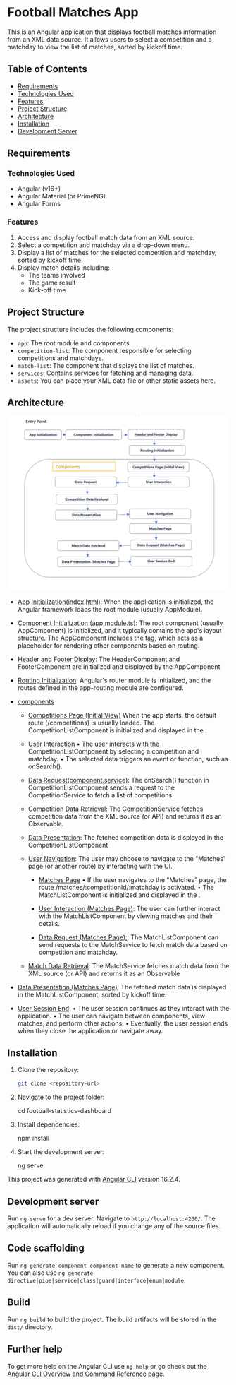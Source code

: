# Football Matches App

This is an Angular application that displays football matches information from an XML data source. It allows users to select a competition and a matchday to view the list of matches, sorted by kickoff time.
## Table of Contents

- [Requirements](https://github.com/prasanth557/football-statistics-dashboard#Requirements)
- [Technologies Used](https://github.com/prasanth557/football-statistics-dashboard#technologies-used)
- [Features](https://github.com/prasanth557/football-statistics-dashboard#features)
- [Project Structure](https://github.com/prasanth557/football-statistics-dashboard#project-structure)
- [Architecture](https://github.com/prasanth557/football-statistics-dashboard#architecture)
- [Installation](https://github.com/prasanth557/football-statistics-dashboard#installation)
- [Development Server](https://github.com/prasanth557/football-statistics-dashboard#development-server)

## Requirements

### Technologies Used
- Angular (v16+)
- Angular Material (or PrimeNG)
- Angular Forms

### Features
1. Access and display football match data from an XML source.
2. Select a competition and matchday via a drop-down menu.
3. Display a list of matches for the selected competition and matchday, sorted by kickoff time.
4. Display match details including:
   - The teams involved
   - The game result
   - Kick-off time

## Project Structure

The project structure includes the following components:

- `app`: The root module and components.
- `competition-list`: The component responsible for selecting competitions and matchdays.
- `match-list`: The component that displays the list of matches.
- `services`: Contains services for fetching and managing data.
- `assets`: You can place your XML data file or other static assets here.

## Architecture

![Architecture](https://github.com/prasanth557/football-statistics-dashboard/blob/main/readme-img/dataflow_architecture.png)

- [App Initialization(index.html)](https://github.com/prasanth557/football-statistics-dashboard/blob/main/index.html): When the application is initialized, the Angular framework loads the root module (usually AppModule).

- [Component Initialization (app.module.ts)](https://github.com/prasanth557/football-statistics-dashboard/blob/main/src/app/app.module.ts): The root component (usually AppComponent) is initialized, and it typically contains the app's layout structure.
  The AppComponent includes the <router-outlet></router-outlet> tag, which acts as a placeholder for rendering other components based on routing.


- [Header and Footer Display](https://github.com/prasanth557/football-statistics-dashboard/blob/main/src/app/header): The HeaderComponent and FooterComponent are initialized and displayed by the AppComponent

- [Routing Initialization](https://github.com/prasanth557/football-statistics-dashboard/blob/main/src/app/app-routing.module.ts): Angular's router module is initialized, and the routes defined in the app-routing module are configured.

- [components](https://github.com/prasanth557/football-statistics-dashboard/blob/main/src/app)
   
  - [Competitions Page (Initial View)](https://github.com/prasanth557/football-statistics-dashboard/blob/main/src/app/competetion-list)
      When the app starts, the default route (/competitions) is usually loaded.
      The CompetitionListComponent is initialized and displayed in the <router-outlet></router-outlet>.

   - [User Interaction](https://github.com/prasanth557/football-statistics-dashboard/blob/main/src/app/competetion-list)
      •	The user interacts with the CompetitionListComponent by selecting a competition and matchday.
      •	The selected data triggers an event or function, such as onSearch().

    - [Data Request(component.service)](https://github.com/prasanth557/football-statistics-dashboard/blob/main/src/app/component.service.ts): The onSearch() function in CompetitionListComponent sends a request to the CompetitionService to fetch a list of competitions.
    - [Competition Data Retrieval](https://github.com/prasanth557/football-statistics-dashboard/blob/main/src/app/competetion-list): The CompetitionService fetches competition data from the XML source (or API) and returns it as an Observable.
    - [Data Presentation](https://github.com/prasanth557/football-statistics-dashboard/blob/main/src/app/competetion-list):  The fetched competition data is displayed in the CompetitionListComponent

  - [User Navigation](https://github.com/prasanth557/football-statistics-dashboard/blob/main/src/app): The user may choose to navigate to the "Matches" page (or another route) by interacting with the UI.

    - [Matches Page](https://github.com/prasanth557/football-statistics-dashboard/blob/main/src/app/match-list)
       •	If the user navigates to the "Matches" page, the route /matches/:competitionId/:matchday is activated.
       •	The MatchListComponent is initialized and displayed in the <router-outlet></router-outlet>.

    - [User Interaction (Matches Page)](https://github.com/prasanth557/football-statistics-dashboard/blob/main/src/app/match-list): The user can further interact with the MatchListComponent by viewing matches and their details.
    - [Data Request (Matches Page):](https://github.com/prasanth557/football-statistics-dashboard/blob/main/src/app/match-list): The MatchListComponent can send requests to the MatchService to fetch match data based on competition and matchday.

  - [Match Data Retrieval](https://github.com/prasanth557/football-statistics-dashboard/blob/main/src/app/match-list): The MatchService fetches match data from the XML source (or API) and returns it as an Observable

- [Data Presentation (Matches Page)](https://github.com/prasanth557/football-statistics-dashboard/blob/main/src/app/match-list): The fetched match data is displayed in the MatchListComponent, sorted by kickoff time.
- [User Session End](https://github.com/prasanth557/football-statistics-dashboard/blob/main/src/app/match-list):
   •	The user session continues as they interact with the application.
   •	The user can navigate between components, view matches, and perform other actions.
   •	Eventually, the user session ends when they close the application or navigate away.


## Installation

1. Clone the repository:

   ```bash
   git clone <repository-url>

2. Navigate to the project folder:

   cd football-statistics-dashboard

3. Install dependencies:
   
   npm install
4. Start the development server:

   ng serve

This project was generated with [Angular CLI](https://github.com/angular/angular-cli) version 16.2.4.

## Development server

Run `ng serve` for a dev server. Navigate to `http://localhost:4200/`. The application will automatically reload if you change any of the source files.

## Code scaffolding

Run `ng generate component component-name` to generate a new component. You can also use `ng generate directive|pipe|service|class|guard|interface|enum|module`.

## Build

Run `ng build` to build the project. The build artifacts will be stored in the `dist/` directory.

## Further help

To get more help on the Angular CLI use `ng help` or go check out the [Angular CLI Overview and Command Reference](https://angular.io/cli) page.
